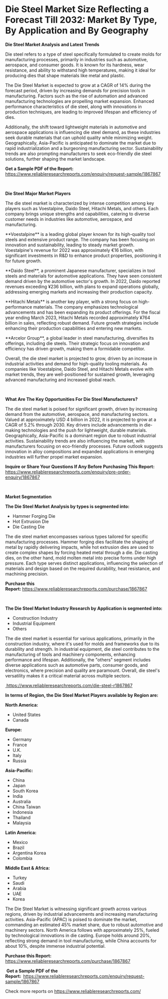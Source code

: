 <p><h1>Die Steel Market Size Reflecting a Forecast Till 2032: Market By Type, By Application and By Geography</h1></p><p><strong>Die Steel Market Analysis and Latest Trends</strong></p>
<p><p>Die steel refers to a type of steel specifically formulated to create molds for manufacturing processes, primarily in industries such as automotive, aerospace, and consumer goods. It is known for its hardness, wear resistance, and ability to withstand high temperatures, making it ideal for producing dies that shape materials like metal and plastic.</p><p>The Die Steel Market is expected to grow at a CAGR of 14% during the forecast period, driven by increasing demands for precision tools in manufacturing. Factors such as the rise of automation and advanced manufacturing technologies are propelling market expansion. Enhanced performance characteristics of die steel, along with innovations in production techniques, are leading to improved lifespan and efficiency of dies.</p><p>Additionally, the shift toward lightweight materials in automotive and aerospace applications is influencing die steel demand, as these industries seek durable materials that can uphold quality while minimizing weight. Geographically, Asia-Pacific is anticipated to dominate the market due to rapid industrialization and a burgeoning manufacturing sector. Sustainability trends are also prompting manufacturers to seek eco-friendly die steel solutions, further shaping the market landscape.</p></p>
<p><strong>Get a Sample PDF of the Report:&nbsp;</strong> <a href="https://www.reliableresearchreports.com/enquiry/request-sample/1867867?utm_campaign=2002&utm_medium=2&utm_source=Github&utm_content=ia&utm_term=30012025&utm_id=die-steel">https://www.reliableresearchreports.com/enquiry/request-sample/1867867</a></p>
<p>&nbsp;</p>
<p><strong>Die Steel Major Market Players</strong></p>
<p><p>The die steel market is characterized by intense competition among key players such as Voestalpine, Daido Steel, Hitachi Metals, and others. Each company brings unique strengths and capabilities, catering to diverse customer needs in industries like automotive, aerospace, and manufacturing.</p><p>**Voestalpine** is a leading global player known for its high-quality tool steels and extensive product range. The company has been focusing on innovation and sustainability, leading to steady market growth. Voestalpine's revenue for 2022 was approximately €16 billion, with significant investments in R&D to enhance product properties, positioning it for future growth.</p><p>**Daido Steel**, a prominent Japanese manufacturer, specializes in tool steels and materials for automotive applications. They have seen consistent demand driven by the automotive sector's growth. In 2022, Daido reported revenues exceeding ¥236 billion, with plans to expand operations globally, addressing emerging markets and increasing their production capacity.</p><p>**Hitachi Metals** is another key player, with a strong focus on high-performance materials. The company emphasizes technological advancements and has been expanding its product offerings. For the fiscal year ending March 2023, Hitachi Metals recorded approximately ¥764 billion in sales, reflecting robust demand. Future growth strategies include enhancing their production capabilities and entering new markets.</p><p>**Arcelor Group**, a global leader in steel manufacturing, diversifies its offerings, including die steels. Their strategic focus on innovation and efficiency has driven growth, making them a formidable competitor. </p><p>Overall, the die steel market is projected to grow, driven by an increase in industrial activities and demand for high-quality tooling materials. As companies like Voestalpine, Daido Steel, and Hitachi Metals evolve with market trends, they are well-positioned for sustained growth, leveraging advanced manufacturing and increased global reach.</p></p>
<p>&nbsp;</p>
<p><strong>What Are The Key Opportunities For Die Steel Manufacturers?</strong></p>
<p><p>The die steel market is poised for significant growth, driven by increasing demand from the automotive, aerospace, and manufacturing sectors. Valued at approximately USD 4 billion in 2022, it is projected to grow at a CAGR of 5.2% through 2030. Key drivers include advancements in die-making technologies and the push for lightweight, durable materials. Geographically, Asia-Pacific is a dominant region due to robust industrial activities. Sustainability trends are also influencing the market, with manufacturers focusing on eco-friendly processes. Future outlook suggests innovation in alloy compositions and expanded applications in emerging industries will further propel market expansion.</p></p>
<p><strong>Inquire or Share Your Questions If Any Before Purchasing This Report:</strong> <a href="https://www.reliableresearchreports.com/enquiry/pre-order-enquiry/1867867?utm_campaign=2002&utm_medium=2&utm_source=Github&utm_content=ia&utm_term=30012025&utm_id=die-steel">https://www.reliableresearchreports.com/enquiry/pre-order-enquiry/1867867</a></p>
<p>&nbsp;</p>
<p><strong>Market Segmentation</strong></p>
<p><strong>The Die Steel Market Analysis by types is segmented into:</strong></p>
<p><ul><li>Hammer Forging Die</li><li>Hot Extrusion Die</li><li>Die Casting Die</li></ul></p>
<p><p>The die steel market encompasses various types tailored for specific manufacturing processes. Hammer forging dies facilitate the shaping of metal by rapidly delivering impacts, while hot extrusion dies are used to create complex shapes by forcing heated metal through a die. Die casting dies, on the other hand, mold molten metal into precise forms under high pressure. Each type serves distinct applications, influencing the selection of materials and design based on the required durability, heat resistance, and machining precision.</p></p>
<p><strong>Purchase this Report:&nbsp;</strong><a href="https://www.reliableresearchreports.com/purchase/1867867?utm_campaign=2002&utm_medium=2&utm_source=Github&utm_content=ia&utm_term=30012025&utm_id=die-steel">https://www.reliableresearchreports.com/purchase/1867867</a></p>
<p>&nbsp;</p>
<p><strong>The Die Steel Market Industry Research by Application is segmented into:</strong></p>
<p><ul><li>Construction Industry</li><li>Industrial Equipment</li><li>Others</li></ul></p>
<p><p>The die steel market is essential for various applications, primarily in the construction industry, where it's used for molds and frameworks due to its durability and strength. In industrial equipment, die steel contributes to the manufacturing of tools and machinery components, enhancing performance and lifespan. Additionally, the "others" segment includes diverse applications such as automotive parts, consumer goods, and electronics, where precision and quality are paramount. Overall, die steel's versatility makes it a critical material across multiple sectors.</p></p>
<p><a href="https://www.reliableresearchreports.com/die-steel-r1867867?utm_campaign=2002&utm_medium=2&utm_source=Github&utm_content=ia&utm_term=30012025&utm_id=die-steel">&nbsp;https://www.reliableresearchreports.com/die-steel-r1867867</a></p>
<p><strong>In terms of Region, the Die Steel Market Players available by Region are:</strong></p>
<p>
    <p> <strong> North America: </strong>
        <ul>
            <li>United States</li>
            <li>Canada</li>
        </ul>
        </p> 
    <p> <strong> Europe: </strong>
        <ul>
            <li>Germany</li>
            <li>France</li>
            <li>U.K.</li>
            <li>Italy</li>
            <li>Russia</li>
        </ul>
        </p> 
    <p> <strong> Asia-Pacific: </strong>
        <ul>
            <li>China</li>
            <li>Japan</li>
            <li>South Korea</li>
            <li>India</li>
            <li>Australia</li>
            <li>China Taiwan</li>
            <li>Indonesia</li>
            <li>Thailand</li>
            <li>Malaysia</li>
        </ul>
        </p> 
    <p> <strong> Latin America: </strong>
        <ul>
            <li>Mexico</li>
            <li>Brazil</li>
            <li>Argentina Korea</li>
            <li>Colombia</li>
        </ul>
        </p> 
    <p> <strong> Middle East & Africa: </strong>
        <ul>
            <li>Turkey</li>
            <li>Saudi</li>
            <li>Arabia</li>
            <li>UAE</li>
            <li>Korea</li>
        </ul>
    </p>
    </p>
<p><p>The Die Steel Market is witnessing significant growth across various regions, driven by industrial advancements and increasing manufacturing activities. Asia-Pacific (APAC) is poised to dominate the market, commanding an estimated 45% market share, due to robust automotive and machinery sectors. North America follows with approximately 25%, fueled by technological innovations in die casting. Europe holds around 20%, reflecting strong demand in tool manufacturing, while China accounts for about 10%, despite immense industrial potential.</p></p>
<p><strong>Purchase this Report: </strong><a href="https://www.reliableresearchreports.com/purchase/1867867?utm_campaign=2002&utm_medium=2&utm_source=Github&utm_content=ia&utm_term=30012025&utm_id=die-steel">https://www.reliableresearchreports.com/purchase/1867867</a></p>
<p>&nbsp;<strong>Get a Sample PDF of the Report:&nbsp;&nbsp;</strong><a href="https://www.reliableresearchreports.com/enquiry/request-sample/1867867?utm_campaign=2002&utm_medium=2&utm_source=Github&utm_content=ia&utm_term=30012025&utm_id=die-steel">https://www.reliableresearchreports.com/enquiry/request-sample/1867867</a></p>
<p><strong></strong></p>
<p>Check more reports on <a href="https://www.reliableresearchreports.com/?utm_campaign=2002&utm_medium=2&utm_source=Github&utm_content=ia&utm_term=30012025&utm_id=die-steel">https://www.reliableresearchreports.com/</a></p>
